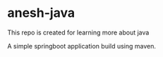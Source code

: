 # anesh-java
This repo is created for learning more about java

A simple springboot application build using maven.
